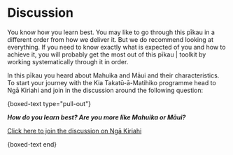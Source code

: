 # Discussion

You know how you learn best.
You may like to go through this pīkau in a different order from how we deliver it.
But we do recommend looking at everything.
If you need to know exactly what is expected of you and how to achieve it, you will probably get the most out of this pīkau | toolkit by working systematically through it in order.

In this pīkau you heard about Mahuika and Māui and their characteristics.
To start your journey with the Kia Takatū-ā-Matihiko programme head to Ngā Kiriahi and join in the discussion around the following question:


{boxed-text type="pull-out"}

***How do you learn best? Are you more like Mahuika or Māui?***

[Click here to join the discussion on Ngā Kiriahi](https://ngakiriahi.kiatakatu.ac.nz/discussion/view/96/how-do-you-learn-best-are-you-more-like-mahuika-or-maui)

{boxed-text end}
